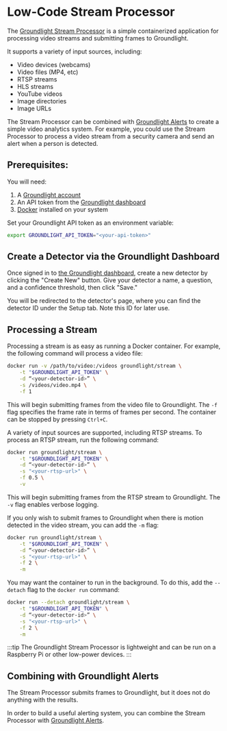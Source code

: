 # Low-Code Stream Processor

The [Groundlight Stream Processor](https://github.com/groundlight/stream) is a simple containerized application for processing video streams and submitting frames to Groundlight.

It supports a variety of input sources, including:
- Video devices (webcams)
- Video files (MP4, etc)
- RTSP streams
- HLS streams
- YouTube videos
- Image directories
- Image URLs

The Stream Processor can be combined with [Groundlight Alerts](../guide/10-alerts.md) to create a simple video analytics system. For example, you could use the Stream Processor to process a video stream from a security camera and send an alert when a person is detected.

## Prerequisites:
You will need:
1. A [Groundlight account](https://dashboard.groundlight.ai/)
2. An API token from the [Groundlight dashboard](https://dashboard.groundlight.ai/reef/my-account/api-tokens)
3. [Docker](https://www.docker.com/) installed on your system

Set your Groundlight API token as an environment variable:
```bash
export GROUNDLIGHT_API_TOKEN="<your-api-token>"
```

## Create a Detector via the Groundlight Dashboard
Once signed in to [the Groundlight dashboard](https://dashboard.groundlight.ai/), create a new detector by clicking the "Create New" button. Give your detector a name, a question, and a confidence threshold, then click "Save."

You will be redirected to the detector's page, where you can find the detector ID under the Setup tab. Note this ID for later use.

## Processing a Stream
Processing a stream is as easy as running a Docker container. For example, the following command will process a video file:
```bash
docker run -v /path/to/video:/videos groundlight/stream \
    -t "$GROUNDLIGHT_API_TOKEN" \
    -d “<your-detector-id>” \
    -s /videos/video.mp4 \
    -f 1
```
This will begin submitting frames from the video file to Groundlight. The `-f` flag specifies the frame rate in terms of frames per second. The container can be stopped by pressing `Ctrl+C`.

A variety of input sources are supported, including RTSP streams. To process an RTSP stream, run the following command:
```bash
docker run groundlight/stream \
    -t "$GROUNDLIGHT_API_TOKEN" \
    -d “<your-detector-id>” \
    -s "<your-rtsp-url>" \
    -f 0.5 \
    -v
```

This will begin submitting frames from the RTSP stream to Groundlight. The `-v` flag enables verbose logging.

If you only wish to submit frames to Groundlight when there is motion detected in the video stream, you can add the `-m` flag:
```bash
docker run groundlight/stream \
    -t "$GROUNDLIGHT_API_TOKEN" \
    -d “<your-detector-id>” \
    -s "<your-rtsp-url>" \
    -f 2 \
    -m
```

You may want the container to run in the background. To do this, add the `--detach` flag to the `docker run` command:
```bash
docker run --detach groundlight/stream \
    -t "$GROUNDLIGHT_API_TOKEN" \
    -d “<your-detector-id>” \
    -s "<your-rtsp-url>" \
    -f 2 \
    -m
```

:::tip
The Groundlight Stream Processor is lightweight and can be run on a Raspberry Pi or other low-power devices.
:::

## Combining with Groundlight Alerts
The Stream Processor submits frames to Groundlight, but it does not do anything with the results.

In order to build a useful alerting system, you can combine the Stream Processor with [Groundlight Alerts](../guide/10-alerts.md).

